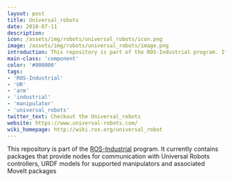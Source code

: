 ```yaml
---
layout: post
title: Universal_robots
date: 2018-07-11
description:
icon: /assets/img/robots/universal_robots/icon.png
image: /assets/img/robots/universal_robots/image.png
introduction: This repository is part of the ROS-Industrial program. It currently contains packages that provide nodes for communication with universal robot manipulators, URDF models for supported manipulators and associated MoveIt packages.
main-class: 'component'
color: '#000000'
tags:
- 'ROS-Industrial'
- 'UR'
- 'arm'
- 'industrial'
- 'manipulator'
- 'universal_robots'
twitter_text: Checkout the Universal_robots
website: https://www.universal-robots.com/
wiki_homepage: http://wiki.ros.org/universal_robot
---
```


This repository is part of the [ROS-Industrial](http://wiki.ros.org/Industrial) program. It currently contains packages that provide nodes for communication with Universal Robots controllers, URDF models for supported manipulators and associated MoveIt packages

